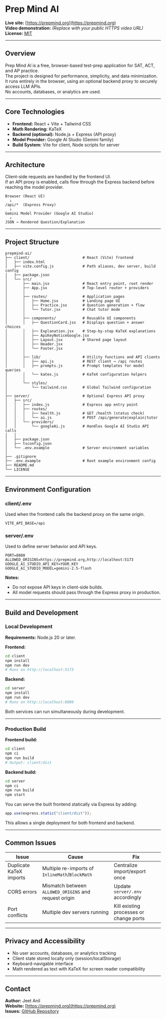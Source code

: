 # Prep Mind AI

**Live site:** [https://prepmind.org](https://prepmind.org)  
**Video demonstration:** *(Replace with your public HTTPS video URL)*  
**License:** [MIT](./LICENSE)

---

## Overview

Prep Mind AI is a free, browser-based test-prep application for SAT, ACT, and AP practice.  
The project is designed for performance, simplicity, and data minimization. It runs entirely in the browser, using an optional backend proxy to securely access LLM APIs.  
No accounts, databases, or analytics are used.

---

## Core Technologies

- **Frontend:** React + Vite + Tailwind CSS  
- **Math Rendering:** KaTeX  
- **Backend (optional):** Node.js + Express (API proxy)  
- **Model Provider:** Google AI Studio (Gemini family)  
- **Build System:** Vite for client, Node scripts for server

---

## Architecture

Client-side requests are handled by the frontend UI.  
If an API proxy is enabled, calls flow through the Express backend before reaching the model provider.

```
Browser (React UI)
  ↓
/api/*  (Express Proxy)
  ↓
Gemini Model Provider (Google AI Studio)
  ↓
JSON → Rendered Question/Explanation
```

---

## Project Structure

```
prepmind-ai/
├── client/                        # React (Vite) frontend
│   ├── index.html
│   ├── vite.config.js             # Path aliases, dev server, build config
│   ├── package.json
│   └── src/
│       ├── main.jsx               # React entry point, root render
│       ├── App.jsx                # Top-level router + providers
│       │
│       ├── routes/                # Application pages
│       │   ├── Home.jsx           # Landing page UI
│       │   ├── Practice.jsx       # Question generation + flow
│       │   └── Tutor.jsx          # Chat tutor mode
│       │
│       ├── components/            # Reusable UI components
│       │   ├── QuestionCard.jsx   # Displays question + answer choices
│       │   ├── Explanation.jsx    # Step-by-step KaTeX explanations
│       │   ├── ApiKeyNoticeGoogle.jsx
│       │   ├── Layout.jsx         # Shared page layout
│       │   ├── Header.jsx
│       │   └── Footer.jsx
│       │
│       ├── lib/                   # Utility functions and API clients
│       │   ├── api.js             # REST client → /api routes
│       │   ├── prompts.js         # Prompt templates for model queries
│       │   └── katex.js           # KaTeX configuration helpers
│       │
│       └── styles/
│           └── tailwind.css       # Global Tailwind configuration
│
├── server/                        # Optional Express API proxy
│   ├── src/
│   │   ├── index.js               # Express app entry point
│   │   ├── routes/
│   │   │   ├── health.js          # GET /health (status check)
│   │   │   └── ai.js              # POST /api/generate|explain|tutor
│   │   └── providers/
│   │       └── googleAi.js        # Handles Google AI Studio API calls
│   │
│   ├── package.json
│   ├── tsconfig.json
│   └── .env.example               # Server environment variables
│
├── .gitignore
├── .env.example                   # Root example environment config
├── README.md
└── LICENSE
```

---

## Environment Configuration

### client/.env
Used when the frontend calls the backend proxy on the same origin.

```
VITE_API_BASE=/api
```

### server/.env
Used to define server behavior and API keys.

```
PORT=8080
ALLOWED_ORIGINS=https://prepmind.org,http://localhost:5173
GOOGLE_AI_STUDIO_API_KEY=YOUR_KEY
GOOGLE_AI_STUDIO_MODEL=gemini-2.5-flash
```

**Notes:**
- Do not expose API keys in client-side builds.  
- All model requests should pass through the Express proxy in production.

---

## Build and Development

### Local Development

**Requirements:** Node.js 20 or later.

**Frontend:**
```bash
cd client
npm install
npm run dev
# Runs on http://localhost:5173
```

**Backend:**
```bash
cd server
npm install
npm run dev
# Runs on http://localhost:8080
```

Both services can run simultaneously during development.

---

### Production Build

**Frontend build:**
```bash
cd client
npm ci
npm run build
# Output: client/dist
```

**Backend build:**
```bash
cd server
npm ci
npm run build
npm start
```

You can serve the built frontend statically via Express by adding:

```js
app.use(express.static("client/dist"));
```

This allows a single deployment for both frontend and backend.

---

## Common Issues

| Issue | Cause | Fix |
|-------|--------|-----|
| Duplicate KaTeX imports | Multiple re-imports of `InlineMath`/`BlockMath` | Centralize import/export once |
| CORS errors | Mismatch between `ALLOWED_ORIGINS` and request origin | Update `server/.env` accordingly |
| Port conflicts | Multiple dev servers running | Kill existing processes or change ports |

---

## Privacy and Accessibility

- No user accounts, databases, or analytics tracking  
- Client state stored locally only (session/localStorage)  
- Keyboard-navigable interface  
- Math rendered as text with KaTeX for screen reader compatibility

---

## Contact

**Author:** Jeet Anil  
**Website:** [https://prepmind.org](https://prepmind.org)  
**Issues:** [GitHub Repository](https://github.com/Jeetski2980/PrepMind-Ai/issues)
